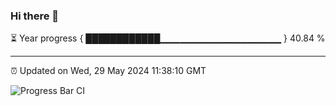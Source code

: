 ### Hi there 👋

⏳ Year progress { ████████████▁▁▁▁▁▁▁▁▁▁▁▁▁▁▁▁▁▁ } 40.84 %

---

⏰ Updated on Wed, 29 May 2024 11:38:10 GMT

![Progress Bar CI](https://github.com/IshwaranRudhara/GIT-ACTION/workflows/Progress%20Bar%20CI/badge.svg)
